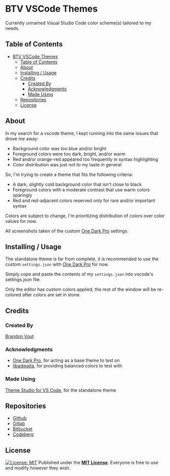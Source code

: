 # BTV VSCode Themes

Currently unnamed Visual Studio Code color scheme(s) tailored to my needs.

## Table of Contents

- [BTV VSCode Themes](#btv-vscode-themes)
	- [Table of Contents](#table-of-contents)
	- [About](#about)
	- [Installing / Usage](#installing--usage)
	- [Credits](#credits)
		- [Created By](#created-by)
		- [Acknowledgments](#acknowledgments)
		- [Made Using](#made-using)
	- [Repositories](#repositories)
	- [License](#license)

## About

In my search for a vscode theme, I kept running into the same issues that drove me away:

- Background color was too blue and/or bright
- Foreground colors were too dark, bright, and/or warm
- Red and/or orange-red appeared too frequently in syntax highlighting
- Color distribution was just not to my taste in general

So, I'm trying to create a theme that fits the following criteria:

- A dark, slightly cold background color that isn't close to black
- Foreground colors with a moderate contrast that use warm colors sparingly
- Red and red-adjacent colors reserved only for rare and/or important syntax

Colors are subject to change, I'm prioritizing distribution of colors over color values for now.

All screenshots taken of the custom [One Dark Pro](https://github.com/Binaryify/OneDark-Pro) settings.

## Installing / Usage

The standalone theme is far from complete, it is recommended to use the custom `settings.json` with [One Dark Pro](https://github.com/Binaryify/OneDark-Pro) for now.

Simply cope and paste the contents of my `settings.json` into vscode's settings.json file.

Only the editor has custom colors applied, the rest of the window will be re-colored after colors are set in stone.

## Credits

### Created By

[Brandon Vout](https://brandonvout.com/)

### Acknowledgments

- [One Dark Pro](https://github.com/Binaryify/OneDark-Pro), for acting as a base theme to test on
- [libadwaita](https://gnome.pages.gitlab.gnome.org/libadwaita/), for providing balanced colors to test with

### Made Using

[Theme Studio for VS Code](https://themes.vscode.one/), for the standalone theme

## Repositories

- [Github](https://github.com/brandonvout/vscode-themes)
- [Gitlab](https://gitlab.com/brandonvout/vscode-themes)
- [Bitbucket](https://bitbucket.org/BrandonVout/vscode-themes/src)
- [Codeberg](https://codeberg.org/BrandonVout/vscode-themes)

## License

[![License: MIT](https://img.shields.io/badge/License-MIT-yellow.svg)](https://opensource.org/licenses/MIT)
Published under the **[MIT License](https://opensource.org/license/mit)**. Everyone is free to use and modify however they wish.
